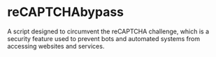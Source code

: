 # reCAPTCHAbypass
A script designed to circumvent the reCAPTCHA challenge, which is a security feature used to prevent bots and automated systems from accessing websites and services.
